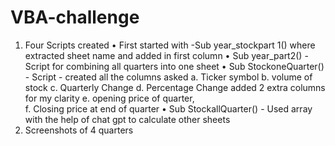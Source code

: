 # VBA-challenge
 
1.	Four Scripts created 
•	First started with -Sub year_stockpart 1() where extracted sheet name and added in first column
•	Sub year_part2()  -Script for combining all quarters into one sheet
•	Sub StockoneQuarter() - Script - created all the columns asked
a.	Ticker symbol 
b.	volume of stock 
c.	Quarterly Change
d.	Percentage Change
added 2 extra columns for my clarity 
e.	opening price of quarter,	
f.	Closing price at end of quarter
•	Sub StockallQuarter() - Used array with the help of chat gpt to calculate other sheets
2.	Screenshots of 4 quarters

